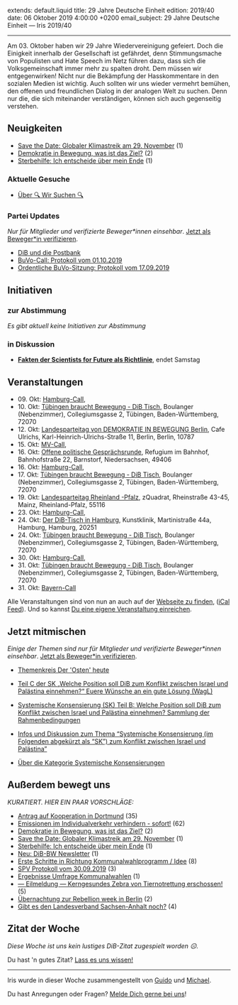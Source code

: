 
extends: default.liquid
title: 29 Jahre Deutsche Einheit
edition: 2019/40
date: 06 Oktober 2019 4:00:00 +0200
email_subject: 29 Jahre Deutsche Einheit — Iris 2019/40

---
Am 03. Oktober haben wir 29 Jahre Wiedervereinigung gefeiert. Doch die Einigkeit innerhalb der Gesellschaft ist gefährdet, denn Stimmungsmache von Populisten und Hate Speech im Netz führen dazu, dass sich die Volksgemeinschaft immer mehr zu spalten droht.
Dem müssen wir entgegenwirken! Nicht nur die Bekämpfung der Hasskommentare in den sozialen Medien ist wichtig. Auch sollten wir uns wieder vermehrt bemühen, den offenen und freundlichen Dialog in der analogen Welt zu suchen. Denn nur die, die sich miteinander verständigen, können sich auch gegenseitig verstehen.


## Neuigkeiten

 - [Save the Date: Globaler Klimastreik am 29. November](https://marktplatz.bewegung.jetzt/t/save-the-date-globaler-klimastreik-am-29-november/31884) (1)
 - [Demokratie in Bewegung, was ist das Ziel?](https://marktplatz.bewegung.jetzt/t/demokratie-in-bewegung-was-ist-das-ziel/31853) (2)
 - [Sterbehilfe: Ich entscheide über mein Ende](https://marktplatz.bewegung.jetzt/t/sterbehilfe-ich-entscheide-ueber-mein-ende/31827) (1)

### Aktuelle Gesuche

 - [Über 🔍 Wir Suchen 🔍](https://marktplatz.bewegung.jetzt/t/ueber-wir-suchen/8837)

### Partei Updates

_Nur für Mitglieder und verifizierte Beweger\*innen einsehbar_. [Jetzt als Beweger\*in verifizieren](https://bewegung.jetzt/bewegerin-werden/).

 - [DiB und die Postbank](https://marktplatz.bewegung.jetzt/t/dib-und-die-postbank/31874)
 - [BuVo-Call: Protokoll vom 01.10.2019](https://marktplatz.bewegung.jetzt/t/buvo-call-protokoll-vom-01-10-2019/31861)
 - [Ordentliche BuVo-Sitzung: Protokoll vom 17.09.2019](https://marktplatz.bewegung.jetzt/t/ordentliche-buvo-sitzung-protokoll-vom-17-09-2019/31648)

## Initiativen

### zur Abstimmung
_Es gibt aktuell keine Initiativen zur Abstimmung_

### in Diskussion
 - **[Fakten der Scientists for Future als Richtlinie](https://abstimmen.bewegung.jetzt/initiative/279-fakten-der-scientists-for-future-als-richtlinie)**, endet Samstag


## Veranstaltungen

 - 09.&nbsp;Okt: [Hamburg-Call](https://bewegung.jetzt/veranstaltungen/hamburg-call-2-2019-10-09/), 
 - 10.&nbsp;Okt: [Tübingen braucht Bewegung - DiB Tisch](https://bewegung.jetzt/veranstaltungen/tuebingen-braucht-bewegung-dib-tisch-2019-10-10/), Boulanger (Nebenzimmer), Collegiumsgasse 2, Tübingen, Baden-Württemberg, 72070
 - 12.&nbsp;Okt: [Landesparteitag von DEMOKRATIE IN BEWEGUNG Berlin](https://bewegung.jetzt/veranstaltungen/landesparteitag-von-demokratie-in-bewegung-berlin/), Cafe Ulrichs, Karl-Heinrich-Ulrichs-Straße 11, Berlin, Berlin, 10787
 - 15.&nbsp;Okt: [MV-Call](https://bewegung.jetzt/veranstaltungen/mv-call/), 
 - 16.&nbsp;Okt: [Offene politische Gesprächsrunde](https://bewegung.jetzt/veranstaltungen/offene-politische-gespraechsrunde-2019-10-16/), Refugium im Bahnhof, Bahnhofstraße 22, Barnstorf, Niedersachsen, 49406
 - 16.&nbsp;Okt: [Hamburg-Call](https://bewegung.jetzt/veranstaltungen/hamburg-call-2-2019-10-16/), 
 - 17.&nbsp;Okt: [Tübingen braucht Bewegung - DiB Tisch](https://bewegung.jetzt/veranstaltungen/tuebingen-braucht-bewegung-dib-tisch-2019-10-17/), Boulanger (Nebenzimmer), Collegiumsgasse 2, Tübingen, Baden-Württemberg, 72070
 - 19.&nbsp;Okt: [Landesparteitag Rheinland -Pfalz](https://bewegung.jetzt/veranstaltungen/landesparteitag-rheinland-pfalz/), zQuadrat, Rheinstraße 43-45, Mainz, Rheinland-Pfalz, 55116
 - 23.&nbsp;Okt: [Hamburg-Call](https://bewegung.jetzt/veranstaltungen/hamburg-call-2-2019-10-23/), 
 - 24.&nbsp;Okt: [Der DiB-Tisch in Hamburg](https://bewegung.jetzt/veranstaltungen/der-dib-tisch-in-hamburg-2019-10-24/), Kunstklinik, Martinistraße 44a, Hamburg, Hamburg, 20251
 - 24.&nbsp;Okt: [Tübingen braucht Bewegung - DiB Tisch](https://bewegung.jetzt/veranstaltungen/tuebingen-braucht-bewegung-dib-tisch-2019-10-24/), Boulanger (Nebenzimmer), Collegiumsgasse 2, Tübingen, Baden-Württemberg, 72070
 - 30.&nbsp;Okt: [Hamburg-Call](https://bewegung.jetzt/veranstaltungen/hamburg-call-2-2019-10-30/), 
 - 31.&nbsp;Okt: [Tübingen braucht Bewegung - DiB Tisch](https://bewegung.jetzt/veranstaltungen/tuebingen-braucht-bewegung-dib-tisch-2019-10-31/), Boulanger (Nebenzimmer), Collegiumsgasse 2, Tübingen, Baden-Württemberg, 72070
 - 31.&nbsp;Okt: [Bayern-Call](https://bewegung.jetzt/veranstaltungen/bayern-call-2019-10-31/)


Alle Veranstaltungen sind von nun an auch auf der [Webseite zu finden](https://bewegung.jetzt/veranstaltungen/), ([iCal Feed](https://bewegung.jetzt/?ical=1)). Und so kannst [Du eine eigene Veranstaltung einreichen](https://marktplatz.bewegung.jetzt/t/eine-veranstaltung-auf-der-webseite-einreichen/21379).

## Jetzt mitmischen

_Einige der Themen sind nur für Mitglieder und verifizierte Beweger\*innen einsehbar_. [Jetzt als Beweger\*in verifizieren](https://bewegung.jetzt/bewegerin-werden/).

 - [Themenkreis Der 'Osten' heute](https://marktplatz.bewegung.jetzt/t/themenkreis-der-osten-heute/20162)

 - [Teil C der SK „Welche Position soll DiB zum Konflikt zwischen Israel und Palästina einnehmen?“ Euere Wünsche an ein gute Lösung (WagL)](https://marktplatz.bewegung.jetzt/t/teil-c-der-sk-welche-position-soll-dib-zum-konflikt-zwischen-israel-und-palaestina-einnehmen-euere-wuensche-an-ein-gute-loesung-wagl/23423)
 - [Systemische Konsensierung (SK) Teil B: Welche Position soll DiB zum Konflikt zwischen Israel und Palästina einnehmen? Sammlung der Rahmenbedingungen](https://marktplatz.bewegung.jetzt/t/systemische-konsensierung-sk-teil-b-welche-position-soll-dib-zum-konflikt-zwischen-israel-und-palaestina-einnehmen-sammlung-der-rahmenbedingungen/22729)
 - [Infos und Diskussion zum Thema “Systemische Konsensierung (im Folgenden abgekürzt als “SK”) zum Konflikt zwischen Israel und Palästina”](https://marktplatz.bewegung.jetzt/t/infos-und-diskussion-zum-thema-systemische-konsensierung-im-folgenden-abgekuerzt-als-sk-zum-konflikt-zwischen-israel-und-palaestina/20677)
 - [Über die Kategorie Systemische Konsensierungen](https://marktplatz.bewegung.jetzt/t/ueber-die-kategorie-systemische-konsensierungen/12555)


## Außerdem bewegt uns

_KURATIERT. HIER EIN PAAR VORSCHLÄGE:_
 - [Antrag auf Kooperation in Dortmund](https://marktplatz.bewegung.jetzt/t/antrag-auf-kooperation-in-dortmund/31862) (35)
 - [Emissionen im Individualverkehr verhindern - sofort!](https://marktplatz.bewegung.jetzt/t/emissionen-im-individualverkehr-verhindern-sofort/31797) (62)
 - [Demokratie in Bewegung, was ist das Ziel?](https://marktplatz.bewegung.jetzt/t/demokratie-in-bewegung-was-ist-das-ziel/31853) (2)
 - [Save the Date: Globaler Klimastreik am 29. November](https://marktplatz.bewegung.jetzt/t/save-the-date-globaler-klimastreik-am-29-november/31884) (1)
 - [Sterbehilfe: Ich entscheide über mein Ende](https://marktplatz.bewegung.jetzt/t/sterbehilfe-ich-entscheide-ueber-mein-ende/31827) (1)
 - [Neu: DiB-BW Newsletter](https://marktplatz.bewegung.jetzt/t/neu-dib-bw-newsletter/31817) (1)
 - [Erste Schritte in Richtung Kommunalwahlprogramm / Idee](https://marktplatz.bewegung.jetzt/t/erste-schritte-in-richtung-kommunalwahlprogramm-idee/31860) (8)
 - [SPV Protokoll vom 30.09.2019](https://marktplatz.bewegung.jetzt/t/spv-protokoll-vom-30-09-2019/31819) (3)
 - [Ergebnisse Umfrage Kommunalwahlen](https://marktplatz.bewegung.jetzt/t/ergebnisse-umfrage-kommunalwahlen/31859) (1)
 - [— Eilmeldung — Kerngesundes Zebra von Tiernotrettung erschossen!](https://marktplatz.bewegung.jetzt/t/eilmeldung-kerngesundes-zebra-von-tiernotrettung-erschossen/31858) (5)
 - [Übernachtung zur Rebellion week in Berlin](https://marktplatz.bewegung.jetzt/t/uebernachtung-zur-rebellion-week-in-berlin/31814) (2)
 - [Gibt es den Landesverband Sachsen-Anhalt noch?](https://marktplatz.bewegung.jetzt/t/gibt-es-den-landesverband-sachsen-anhalt-noch/31809) (4)


## Zitat der Woche
_Diese Woche ist uns kein lustiges DiB-Zitat zugespielt worden ☹._

Du hast 'n gutes Zitat? [Lass es uns wissen!](https://marktplatz.bewegung.jetzt/t/lustige-dib-zitate/10175)


---

Iris wurde in dieser Woche zusammengestellt von [Guido](https://marktplatz.bewegung.jetzt/u/Guido/) und [Michael](https://marktplatz.bewegung.jetzt/u/MichaelVoss/).

Du hast Anregungen oder Fragen? [Melde Dich gerne bei uns](https://marktplatz.bewegung.jetzt/t/neu-iris-die-woechtliche-zusammenfasssung-zum-sonntagsbrunch/10990)!

